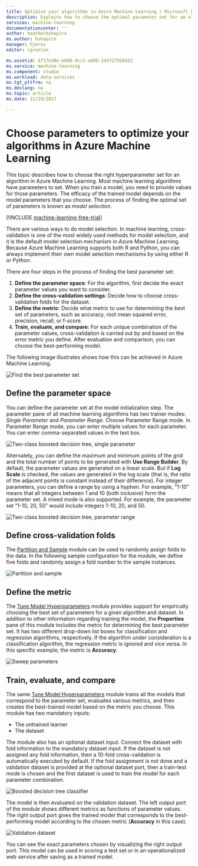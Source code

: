 ```yaml
---
title: Optimize your algorithms in Azure Machine Learning | Microsoft Docs
description: Explains how to choose the optimal parameter set for an algorithm in Azure Machine Learning.
services: machine-learning
documentationcenter: ''
author: heatherbshapiro
ms.author: hshapiro
manager: hjerez
editor: cgronlun

ms.assetid: 6717e30e-b8d8-4cc1-ad0b-1d4727928d32
ms.service: machine-learning
ms.component: studio
ms.workload: data-services
ms.tgt_pltfrm: na
ms.devlang: na
ms.topic: article
ms.date: 11/29/2017

---
```

# Choose parameters to optimize your algorithms in Azure Machine Learning
This topic describes how to choose the right hyperparameter set for an algorithm in Azure Machine Learning. Most machine learning algorithms have parameters to set. When you train a model, you need to provide values for those parameters. The efficacy of the trained model depends on the model parameters that you choose. The process of finding the optimal set of parameters is known as *model selection*.

[!INCLUDE [machine-learning-free-trial](../../../includes/machine-learning-free-trial.md)]

There are various ways to do model selection. In machine learning, cross-validation is one of the most widely used methods for model selection, and it is the default model selection mechanism in Azure Machine Learning. Because Azure Machine Learning supports both R and Python, you can always implement their own model selection mechanisms by using either R or Python.

There are four steps in the process of finding the best parameter set:

1. **Define the parameter space**: For the algorithm, first decide the exact parameter values you want to consider.
2. **Define the cross-validation settings**: Decide how to choose cross-validation folds for the dataset.
3. **Define the metric**: Decide what metric to use for determining the best set of parameters, such as accuracy, root mean squared error, precision, recall, or f-score.
4. **Train, evaluate, and compare**: For each unique combination of the parameter values, cross-validation is carried out by and based on the error metric you define. After evaluation and comparison, you can choose the best-performing model.

The following image illustrates shows how this can be achieved in Azure Machine Learning.

![Find the best parameter set](./media/algorithm-parameters-optimize/fig1.png)

## Define the parameter space
You can define the parameter set at the model initialization step. The parameter pane of all machine learning algorithms has two trainer modes: *Single Parameter* and *Parameter Range*. Choose Parameter Range mode. In Parameter Range mode, you can enter multiple values for each parameter. You can enter comma-separated values in the text box.

![Two-class boosted decision tree, single parameter](./media/algorithm-parameters-optimize/fig2.png)

 Alternately, you can define the maximum and minimum points of the grid and the total number of points to be generated with **Use Range Builder**. By default, the parameter values are generated on a linear scale. But if **Log Scale** is checked, the values are generated in the log scale (that is, the ratio of the adjacent points is constant instead of their difference). For integer parameters, you can define a range by using a hyphen. For example, “1-10” means that all integers between 1 and 10 (both inclusive) form the parameter set. A mixed mode is also supported. For example, the parameter set “1-10, 20, 50” would include integers 1-10, 20, and 50.

![Two-class boosted decision tree, parameter range](./media/algorithm-parameters-optimize/fig3.png)

## Define cross-validation folds
The [Partition and Sample][partition-and-sample] module can be used to randomly assign folds to the data. In the following sample configuration for the module, we define five folds and randomly assign a fold number to the sample instances.

![Partition and sample](./media/algorithm-parameters-optimize/fig4.png)

## Define the metric
The [Tune Model Hyperparameters][tune-model-hyperparameters] module provides support for empirically choosing the best set of parameters for a given algorithm and dataset. In addition to other information regarding training the model, the **Properties** pane of this module includes the metric for determining the best parameter set. It has two different drop-down list boxes for classification and regression algorithms, respectively. If the algorithm under consideration is a classification algorithm, the regression metric is ignored and vice versa. In this specific example, the metric is **Accuracy**.   

![Sweep parameters](./media/algorithm-parameters-optimize/fig5.png)

## Train, evaluate, and compare
The same [Tune Model Hyperparameters][tune-model-hyperparameters] module trains all the models that correspond to the parameter set, evaluates various metrics, and then creates the best-trained model based on the metric you choose. This module has two mandatory inputs:

* The untrained learner
* The dataset

The module also has an optional dataset input. Connect the dataset with fold information to the mandatory dataset input. If the dataset is not assigned any fold information, then a 10-fold cross-validation is automatically executed by default. If the fold assignment is not done and a validation dataset is provided at the optional dataset port, then a train-test mode is chosen and the first dataset is used to train the model for each parameter combination.

![Boosted decision tree classifier](./media/algorithm-parameters-optimize/fig6a.png)

The model is then evaluated on the validation dataset. The left output port of the module shows different metrics as functions of parameter values. The right output port gives the trained model that corresponds to the best-performing model according to the chosen metric (**Accuracy** in this case).  

![Validation dataset](./media/algorithm-parameters-optimize/fig6b.png)

You can see the exact parameters chosen by visualizing the right output port. This model can be used in scoring a test set or in an operationalized web service after saving as a trained model.

<!-- Module References -->
[partition-and-sample]: https://msdn.microsoft.com/library/azure/a8726e34-1b3e-4515-b59a-3e4a475654b8/
[tune-model-hyperparameters]: https://msdn.microsoft.com/library/azure/038d91b6-c2f2-42a1-9215-1f2c20ed1b40/
